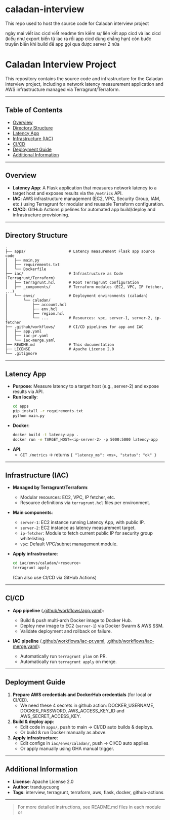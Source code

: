 # caladan-interview
This repo used to host the source code for Caladan interview project


ngày mai viết iac cicd 
viết readme
tìm kiếm sự liên kết app cicd và iac cicd (kiểu như export biến từ iac ra rồi app cicd dùng chẳng hạn)
còn bước truyền biến khi build để app gọi qua được server 2 nữa

# Caladan Interview Project

This repository contains the source code and infrastructure for the Caladan interview project, including a network latency measurement application and AWS infrastructure managed via Terragrunt/Terraform.

---

## Table of Contents

- [Overview](#overview)
- [Directory Structure](#directory-structure)
- [Latency App](#latency-app)
- [Infrastructure (IAC)](#infrastructure-iac)
- [CI/CD](#cicd)
- [Deployment Guide](#deployment-guide)
- [Additional Information](#additional-information)

---

## Overview

- **Latency App**: A Flask application that measures network latency to a target host and exposes results via the `/metrics` API.
- **IAC**: AWS infrastructure management (EC2, VPC, Security Group, IAM, etc.) using Terragrunt for modular and reusable Terraform configuration.
- **CI/CD**: GitHub Actions pipelines for automated app build/deploy and infrastructure provisioning.

---

## Directory Structure

```
.
├── apps/                   # Latency measurement Flask app source code
│   ├── main.py
│   ├── requirements.txt
│   └── Dockerfile
├── iac/                    # Infrastructure as Code (Terragrunt/Terraform)
│   ├── terragrunt.hcl      # Root Terragrunt configuration
│   ├── _components/        # Terraform modules (EC2, VPC, IP fetcher, ...)
│   └── envs/               # Deployment environments (caladan)
│       └── caladan/
│           ├── account.hcl
│           ├── env.hcl
│           ├── region.hcl
│           └── ...         # Resources: vpc, server-1, server-2, ip-fetcher
├── .github/workflows/      # CI/CD pipelines for app and IAC
│   ├── app.yaml
│   ├── iac-pr.yaml
│   └── iac-merge.yaml
├── README.md               # This documentation
├── LICENSE                 # Apache License 2.0
└── .gitignore
```

---

## Latency App

- **Purpose**: Measure latency to a target host (e.g., server-2) and expose results via API.
- **Run locally**:
    ```sh
    cd apps
    pip install -r requirements.txt
    python main.py
    ```
- **Docker**:
    ```sh
    docker build -t latency-app .
    docker run -e TARGET_HOST=<ip-server-2> -p 5000:5000 latency-app
    ```
- **API**:
    - `GET /metrics` → returns `{ "latency_ms": <ms>, "status": "ok" }`

---

## Infrastructure (IAC)

- **Managed by Terragrunt/Terraform**:
    - Modular resources: EC2, VPC, IP fetcher, etc.
    - Resource definitions via `terragrunt.hcl` files per environment.
- **Main components**:
    - `server-1`: EC2 instance running Latency App, with public IP.
    - `server-2`: EC2 instance as latency measurement target.
    - `ip-fetcher`: Module to fetch current public IP for security group whitelisting.
    - `vpc`: Default VPC/subnet management module.

- **Apply infrastructure**:
    ```sh
    cd iac/envs/caladan/<resource>
    terragrunt apply
    ```
    (Can also use CI/CD via GitHub Actions)

---

## CI/CD

- **App pipeline** ([.github/workflows/app.yaml](.github/workflows/app.yaml)):
    - Build & push multi-arch Docker image to Docker Hub.
    - Deploy new image to EC2 (`server-1`) via Docker Swarm & AWS SSM.
    - Validate deployment and rollback on failure.

- **IAC pipeline** ([.github/workflows/iac-pr.yaml](.github/workflows/iac-pr.yaml), [.github/workflows/iac-merge.yaml](.github/workflows/iac-merge.yaml)):
    - Automatically run `terragrunt plan` on PR.
    - Automatically run `terragrunt apply` on merge.

---

## Deployment Guide

1. **Prepare AWS credentials and DockerHub credentials** (for local or CI/CD).
    - We need these 4 secrets in github action: DOCKER_USERNAME, DOCKER_PASSWORD, AWS_ACCESS_KEY_ID and AWS_SECRET_ACCESS_KEY.
2. **Build & deploy app**:
    - Edit code in `apps/`, push to main → CI/CD auto builds & deploys.
    - Or build & run Docker manually as above.
3. **Apply infrastructure**:
    - Edit configs in `iac/envs/caladan/`, push → CI/CD auto applies.
    - Or apply manually using GHA manual trigger.

---

## Additional Information

- **License**: Apache License 2.0
- **Author**: tranduycuong
- **Tags**: interview, terragrunt, terraform, aws, flask, docker, github-actions

--- 

> For more detailed instructions, see README.md files in each module or